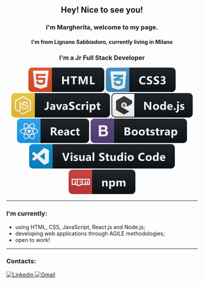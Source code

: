 <h2 align="center">Hey! Nice to see you!</h2>
<h3 align="center">I'm Margherita, welcome to my page.</h3>
<h4 align="center">I'm from Lignano Sabbiadoro, currently living in Milano</h4>
<h3 align="center">I'm a Jr Full Stack Developer</h3>

<div align="center">
 <a href="#">
    <img src="https://github.com/MikeCodesDotNET/ColoredBadges/blob/master/svg/dev/languages/html.svg" alt="HTML" style="vertical-align:top margin:6px 4px">
  </a>
  <a href="#">
    <img src="https://github.com/MikeCodesDotNET/ColoredBadges/blob/master/svg/dev/languages/css3.svg" alt="CSS3" style="vertical-align:top margin:6px 4px">
  </a>  
  <a href="#">
    <img src="https://github.com/MikeCodesDotNET/ColoredBadges/blob/master/svg/dev/languages/js.svg" alt="JavaScript" style="vertical-align:top margin:6px 4px">
  </a>
  <a href="#">
    <img src="https://github.com/MikeCodesDotNET/ColoredBadges/blob/master/svg/dev/frameworks/nodejs_larger.svg" alt="Node.js" style="vertical-align:top margin:6px 4px">
  </a>
  <a href="#">
    <img src="https://github.com/MikeCodesDotNET/ColoredBadges/blob/master/svg/dev/frameworks/react.svg" alt="React.js" style="vertical-align:top margin:6px 4px">
  </a>
  <a href="#">
    <img src="https://github.com/MikeCodesDotNET/ColoredBadges/blob/master/svg/dev/frameworks/bootstrap.svg" alt="Bootstrap" style="vertical-align:top margin:6px 4px">
  </a>  
  <a href="#">
    <img src="https://github.com/MikeCodesDotNET/ColoredBadges/blob/master/svg/dev/tools/visualstudio_code.svg" alt="VSCode.js" style="vertical-align:top margin:6px 4px">
  </a>  
  <a href="#">
    <img src="https://github.com/MikeCodesDotNET/ColoredBadges/blob/master/svg/dev/services/npm.svg" alt="npm" style="vertical-align:top margin:6px 4px">
  </a>
  </div>

<hr>

<h3>I'm currently:</h3>
<ul>
  <li>using HTML, CSS, JavaScript, React.js and Node.js;</li>
  <li>developing web applications through AGILE methodologies;</li>
  <li>open to work!</li>
</ul>

<hr>

<h3>Contacts:</h3>
<a href="https://www.linkedin.com/in/margherita-ravanello-a98a4723b/">
    <img src="https://img.shields.io/badge/linkedin-%230077B5.svg?style=for-the-badge&logo=linkedin&logoColor=white" alt="Linkedin" style="vertical-align:top margin:6px 4px">
</a>
<a href="mailto:margherita.ravanello@gmail.com">
    <img src="https://img.shields.io/badge/Gmail-D14836?style=for-the-badge&logo=gmail&logoColor=white" alt="Gmail" style="vertical-align:top margin:6px 4px">
</a>


<!--
**RavaMarghe/RavaMarghe** is a ✨ _special_ ✨ repository because its `README.md` (this file) appears on your GitHub profile.

Here are some ideas to get you started:

- 🔭 I’m currently working on ...
- 🌱 I’m currently learning ...
- 👯 I’m looking to collaborate on ...
- 🤔 I’m looking for help with ...
- 💬 Ask me about ...
- 📫 How to reach me: ...
- 😄 Pronouns: ...
- ⚡ Fun fact: ...
-->
